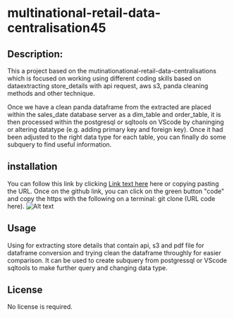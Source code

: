 # multinational-retail-data-centralisation45

## Description:
This a project based on the mutinationational-retail-data-centralisations which is focused on
working using different coding skills based on dataextracting store_details with api request, aws s3,
panda cleaning methods and other technique. 

Once we have a clean panda dataframe from the extracted are placed within the sales_date database server as
a dim_table and order_table, it is then processed within the postgresql or sqltools on VScode by chaninging or altering datatype (e.g. adding primary key and foreign key). Once it had been adjusted to the right data type for each table, you can finally do
some subquery to find useful information. 


## installation
You can follow this link by clicking [Link text here](https://github.com/mah-123/multinational-retail-data-centralisation45) here or copying pasting the URL.
Once on the github link, you can click on the green button "code" and copy the https with the following on a terminal:
git clone (URL code here). 
![Alt text](image.png)


## Usage
Using for extracting store details that contain api, s3 and pdf file for dataframe conversion and trying clean
the dataframe throughly for easier comparison. It can be used to create subquery from postgressql or VScode sqltools
to make further query and changing data type.

## License
No license is required.

